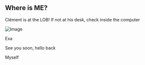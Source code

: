 ## Where is ME?
Clément is at the LOB! If not at his desk, check inside the computer

![Image](https://c.tenor.com/pvFJwncehzIAAAAM/hello-there-private-from-penguins-of-madagascar.gif)
<!-- Clément is at the LOB! If not at his desk, check inside the computer ![Image](https://c.tenor.com/pvFJwncehzIAAAAM/hello-there-private-from-penguins-of-madagascar.gif) -->
<!-- Clément is at home. Send him a Hi" through mail or [Slack](https://laboptiquebiosciences.slack.com) ![Image](https://monophy.com/media/jkSvCVEXWlOla/monophy.gif) -->Exa

See you soon, hello back

Myself 